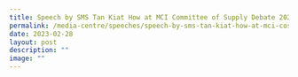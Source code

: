 ```yaml
---
title: Speech by SMS Tan Kiat How at MCI Committee of Supply Debate 2023
permalink: /media-centre/speeches/speech-by-sms-tan-kiat-how-at-mci-cos-2023/
date: 2023-02-28
layout: post
description: ""
image: ""
---
```

